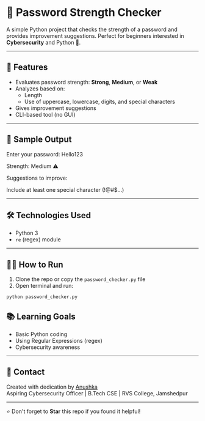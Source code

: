 # 🔐 Password Strength Checker

A simple Python project that checks the strength of a password and provides improvement suggestions. Perfect for beginners interested in **Cybersecurity** and Python 🐍.

---

## 🚀 Features

- Evaluates password strength: **Strong**, **Medium**, or **Weak**
- Analyzes based on:
  - Length
  - Use of uppercase, lowercase, digits, and special characters
- Gives improvement suggestions
- CLI-based tool (no GUI)

---

## 🧪 Sample Output
Enter your password: Hello123

Strength: Medium ⚠️

Suggestions to improve:

Include at least one special character (!@#$...)



---

## 🛠️ Technologies Used

- Python 3
- `re` (regex) module

---

## 🧑‍💻 How to Run

1. Clone the repo or copy the `password_checker.py` file
2. Open terminal and run:


``` python password_checker.py ```

## 📚 Learning Goals

- Basic Python coding
- Using Regular Expressions (regex)
- Cybersecurity awareness

---

## 📩 Contact

Created with dedication by [Anushka](https://github.com/Anushka-cse)  
Aspiring Cybersecurity Officer | B.Tech CSE | RVS College, Jamshedpur

---

⭐ Don't forget to **Star** this repo if you found it helpful!




